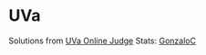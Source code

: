 # UVa
Solutions from [UVa Online Judge](https://uva.onlinejudge.org/index.php)
Stats: [GonzaloC](https://uhunt.onlinejudge.org/id/899487)

